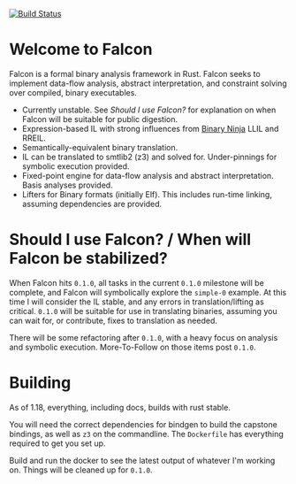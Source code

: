 [![Build Status](https://travis-ci.org/endeav0r/falcon.svg?branch=master)](https://travis-ci.org/endeav0r/falcon)

# Welcome to Falcon

Falcon is a formal binary analysis framework in Rust. Falcon seeks to implement data-flow analysis, abstract interpretation, and constraint solving over compiled, binary executables.

* Currently unstable. See _Should I use Falcon?_ for explanation on when Falcon will be suitable for public digestion.
* Expression-based IL with strong influences from [Binary Ninja](https://binary.ninja) LLIL and RREIL.
* Semantically-equivalent binary translation.
* IL can be translated to smtlib2 (z3) and solved for. Under-pinnings for symbolic execution provided.
* Fixed-point engine for data-flow analysis and abstract interpretation. Basis analyses provided.
* Lifters for Binary formats (initially Elf). This includes run-time linking, assuming dependencies are provided.

# Should I use Falcon? / When will Falcon be stabilized?

When Falcon hits `0.1.0`, all tasks in the current `0.1.0` milestone will be complete, and Falcon will symbolically explore the `simple-0` example. At this time I will consider the IL stable, and any errors in translation/lifting as critical. `0.1.0` will be suitable for use in translating binaries, assuming you can wait for, or contribute, fixes to translation as needed.

There will be some refactoring after `0.1.0`, with a heavy focus on analysis and symbolic execution. More-To-Follow on those items post `0.1.0`.

# Building

As of 1.18, everything, including docs, builds with rust stable.

You will need the correct dependencies for bindgen to build the capstone bindings, as well as `z3` on the commandline. The `Dockerfile` has everything required to get you set up.

Build and run the docker to see the latest output of whatever I'm working on. Things will be cleaned up for `0.1.0`.
